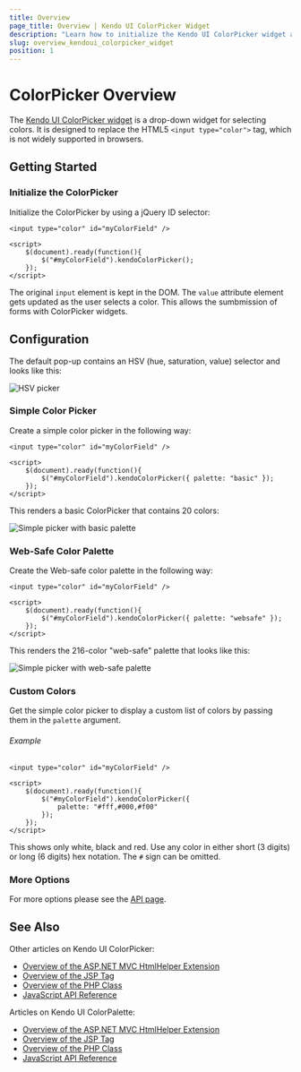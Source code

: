 ```yaml
---
title: Overview
page_title: Overview | Kendo UI ColorPicker Widget
description: "Learn how to initialize the Kendo UI ColorPicker widget and configure its options."
slug: overview_kendoui_colorpicker_widget
position: 1
---
```


# ColorPicker Overview

The [Kendo UI ColorPicker widget](http://demos.telerik.com/kendo-ui/colorpicker/index) is a drop-down widget for selecting colors. It is designed to replace the HTML5 `<input type="color">` tag, which is not widely supported in browsers.

## Getting Started

### Initialize the ColorPicker

Initialize the ColorPicker by using a jQuery ID selector:

    <input type="color" id="myColorField" />

    <script>
        $(document).ready(function(){
            $("#myColorField").kendoColorPicker();
        });
    </script>

The original `input` element is kept in the DOM. The `value` attribute element gets updated as the user selects a color. This allows the sumbmission of forms with ColorPicker widgets.

## Configuration

The default pop-up contains an HSV (hue, saturation, value) selector and looks like this:

![HSV picker](/web/colorpicker/hsv-dropdown.png)

### Simple Color Picker

Create a simple color picker in the following way:

    <input type="color" id="myColorField" />

    <script>
        $(document).ready(function(){
            $("#myColorField").kendoColorPicker({ palette: "basic" });
        });
    </script>

This renders a basic ColorPicker that contains 20 colors:

![Simple picker with basic palette](/web/colorpicker/simple-basic.png)

### Web-Safe Color Palette

Create the Web-safe color palette in the following way:

    <input type="color" id="myColorField" />

    <script>
        $(document).ready(function(){
            $("#myColorField").kendoColorPicker({ palette: "websafe" });
        });
    </script>

This renders the 216-color "web-safe" palette that looks like this:

![Simple picker with web-safe palette](/web/colorpicker/simple-web.png)

### Custom Colors

Get the simple color picker to display a custom list of colors by passing them in the `palette` argument.

###### Example

    <input type="color" id="myColorField" />

    <script>
        $(document).ready(function(){
            $("#myColorField").kendoColorPicker({
                palette: "#fff,#000,#f00"
            });
        });
    </script>

This shows only white, black and red. Use any color in either short (3 digits) or long (6 digits) hex notation. The `#` sign can be omitted.

### More Options

For more options please see the [API page](../../api/javascript/color).

## See Also

Other articles on Kendo UI ColorPicker:

* [Overview of the ASP.NET MVC HtmlHelper Extension](/aspnet-mvc/helpers/colorpicker/overview)
* [Overview of the JSP Tag](/jsp/tags/colorpicker/overview)
* [Overview of the PHP Class](/php/widgets/colorpicker/overview)
* [JavaScript API Reference](/api/javascript/ui/colorpicker)

Articles on Kendo UI ColorPalette:

* [Overview of the ASP.NET MVC HtmlHelper Extension](/aspnet-mvc/helpers/colorpalette/overview)
* [Overview of the JSP Tag](/jsp/tags/colorpalette/overview)
* [Overview of the PHP Class](/php/widgets/colorpalette/overview)
* [JavaScript API Reference](/api/javascript/ui/colorpalette)
